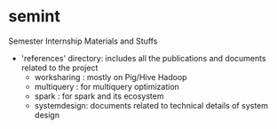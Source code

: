 # semint
Semester Internship Materials and Stuffs

- 'references' directory: includes all the publications and documents related to the project
    - worksharing : mostly on Pig/Hive Hadoop
    - multiquery : for multiquery optimization
    - spark : for spark and its ecosystem
    - systemdesign: documents related to technical details of system design

